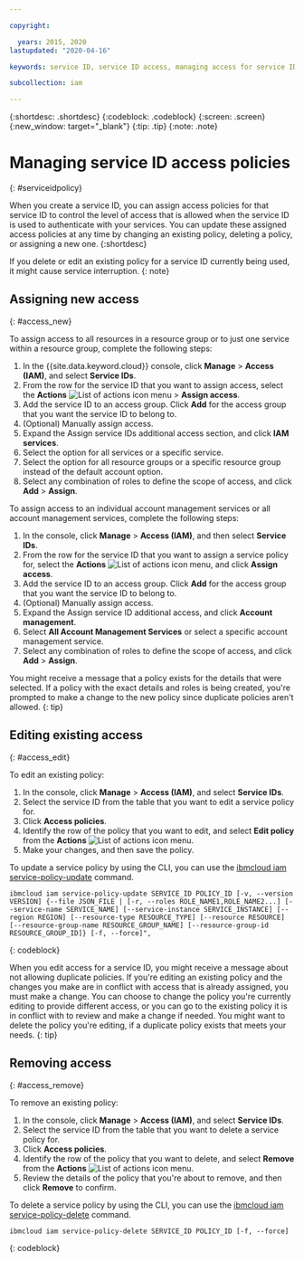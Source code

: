 ```yaml
---

copyright:

  years: 2015, 2020
lastupdated: "2020-04-16"

keywords: service ID, service ID access, managing access for service IDs

subcollection: iam

---
```


{:shortdesc: .shortdesc}
{:codeblock: .codeblock}
{:screen: .screen}
{:new_window: target="_blank"}
{:tip: .tip}
{:note: .note}

# Managing service ID access policies
{: #serviceidpolicy}

When you create a service ID, you can assign access policies for that service ID to control the level of access that is allowed when the service ID is used to authenticate with your services. You can update these assigned access policies at any time by changing an existing policy, deleting a policy, or assigning a new one.
{:shortdesc}

If you delete or edit an existing policy for a service ID currently being used, it might cause service interruption.
{: note}

## Assigning new access
{: #access_new}

To assign access to all resources in a resource group or to just one service within a resource group, complete the following steps:

1. In the {{site.data.keyword.cloud}} console, click **Manage** > **Access (IAM)**, and select **Service IDs**.
2. From the row for the service ID that you want to assign access, select the **Actions** ![List of actions icon](../icons/action-menu-icon.svg) menu > **Assign access**.
3. Add the service ID to an access group. Click **Add** for the access group that you want the service ID to belong to.
4. (Optional) Manually assign access.
  1. Expand the Assign service IDs additional access section, and click **IAM services**. 
  2. Select the option for all services or a specific service.
  3. Select the option for all resource groups or a specific resource group instead of the default account option.
  3. Select any combination of roles to define the scope of access, and click **Add** > **Assign**.

To assign access to an individual account management services or all account management services, complete the following steps:

1. In the console, click **Manage** &gt; **Access (IAM)**, and then select **Service IDs**.
2. From the row for the service ID that you want to assign a service policy for, select the **Actions** ![List of actions icon](../icons/action-menu-icon.svg) menu, and click **Assign access**.
3. Add the service ID to an access group. Click **Add** for the access group that you want the service ID to belong to.
4. (Optional) Manually assign access.
  1. Expand the Assign service ID additional access, and click **Account management**.
  2. Select **All Account Management Services** or select a specific account management service.
  3. Select any combination of roles to define the scope of access, and click **Add** > **Assign**.

You might receive a message that a policy exists for the details that were selected. If a policy with the exact details and roles is being created, you're prompted to make a change to the new policy since duplicate policies aren't allowed. 
{: tip}

## Editing existing access
{: #access_edit}

To edit an existing policy:

1. In the console, click **Manage** &gt; **Access (IAM)**, and select **Service IDs**.
2. Select the service ID from the table that you want to edit a service policy for.
3. Click **Access policies**.
4. Identify the row of the policy that you want to edit, and select **Edit policy** from the **Actions** ![List of actions icon](../icons/action-menu-icon.svg) menu.
5. Make your changes, and then save the policy.

To update a service policy by using the CLI, you can use the [ibmcloud iam service-policy-update](/docs/cli?topic=cli-ibmcloud_commands_iam#ibmcloud_iam_service_policy_update) command.

```
ibmcloud iam service-policy-update SERVICE_ID POLICY_ID [-v, --version VERSION] {--file JSON_FILE | [-r, --roles ROLE_NAME1,ROLE_NAME2...] [--service-name SERVICE_NAME] [--service-instance SERVICE_INSTANCE] [--region REGION] [--resource-type RESOURCE_TYPE] [--resource RESOURCE] [--resource-group-name RESOURCE_GROUP_NAME] [--resource-group-id RESOURCE_GROUP_ID]} [-f, --force]",
```
{: codeblock}

When you edit access for a service ID, you might receive a message about not allowing duplicate policies. If you're editing an existing policy and the changes you make are in conflict with access that is already assigned, you must make a change. You can choose to change the policy you're currently editing to provide different access, or you can go to the existing policy it is in conflict with to review and make a change if needed. You might want to delete the policy you're editing, if a duplicate policy exists that meets your needs.
{: tip}

## Removing access
{: #access_remove}

To remove an existing policy:

1. In the console, click **Manage** &gt; **Access (IAM)**, and select **Service IDs**.
2. Select the service ID from the table that you want to delete a service policy for.
3. Click **Access policies**.
4. Identify the row of the policy that you want to delete, and select **Remove** from the **Actions** ![List of actions icon](../icons/action-menu-icon.svg) menu.
5. Review the details of the policy that you're about to remove, and then click **Remove** to confirm.

To delete a service policy by using the CLI, you can use the [ibmcloud iam service-policy-delete](/docs/cli?topic=cli-ibmcloud_commands_iam#ibmcloud_iam_service_policy_delete) command.
```
ibmcloud iam service-policy-delete SERVICE_ID POLICY_ID [-f, --force]
```
{: codeblock}
